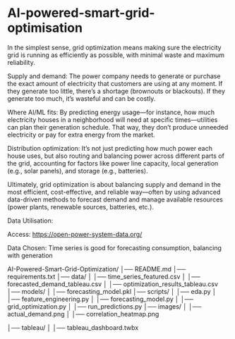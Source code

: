 # AI-powered-smart-grid-optimisation

In the simplest sense, grid optimization means making sure the electricity grid is running as efficiently as possible, with minimal waste and maximum reliability.

Supply and demand: The power company needs to generate or purchase the exact amount of electricity that customers are using at any moment. If they generate too little, there’s a shortage (brownouts or blackouts). If they generate too much, it’s wasteful and can be costly.

Where AI/ML fits: By predicting energy usage—for instance, how much electricity houses in a neighborhood will need at specific times—utilities can plan their generation schedule. That way, they don’t produce unneeded electricity or pay for extra energy from the market.

Distribution optimization: It’s not just predicting how much power each house uses, but also routing and balancing power across different parts of the grid, accounting for factors like power line capacity, local generation (e.g., solar panels), and storage (e.g., batteries).

Ultimately, grid optimization is about balancing supply and demand in the most efficient, cost-effective, and reliable way—often by using advanced data-driven methods to forecast demand and manage available resources (power plants, renewable sources, batteries, etc.).

Data Utilisation: 

Access: https://open-power-system-data.org/

Data Chosen: Time series is good for forecasting consumption, balancing with generation

AI-Powered-Smart-Grid-Optimization/
│── README.md
│── requirements.txt
│── data/
│   │── time_series_featured.csv
│   │── forecasted_demand_tableau.csv
│   │── optimization_results_tableau.csv
│── models/
│   │── forecasting_model.pkl
│── scripts/
│   │── eda.py
│   │── feature_engineering.py
│   │── forecasting_model.py
│   │── grid_optimization.py
│   │── run_predictions.py
│── images/
│   │── actual_demand.png
│   │── correlation_heatmap.png

│── tableau/
│   │── tableau_dashboard.twbx
